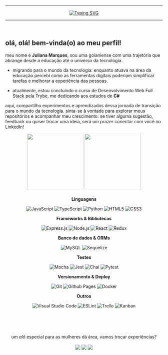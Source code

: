 <hr> 
<div align="center">

[![Typing SVG](https://readme-typing-svg.demolab.com?font=Fira+Code&pause=1000&random=false&width=435&lines=+acurar+%7C+simplificar+%7C+otimizar&color=FF69B4)](https://git.io/typing-svg)

</div>
<hr> 

<br>
<h2> olá, olá! bem-vinda(o) ao meu perfil!</h2>
meu nome é <b>Juliana Marques</b>, sou uma goianiense com uma trajetória que abrange desde a educação até o universo da tecnologia. 

- migrando para o mundo da tecnologia: enquanto atuava na área da educação percebi como as ferramentas digitais poderiam simplificar tarefas e melhorar a experiência das pessoas.

- atualmente, estou concluindo o curso de Desenvolvimento Web Full Stack pela Trybe, me dedicando aos estudos de <b>C#</b>

aqui, compartilho experimentos e aprendizados dessa jornada de transição para o mundo da tecnologia. sinta-se à vontade para explorar meus repositórios e acompanhar meu crescimento. se tiver alguma sugestão, feedback ou quiser trocar uma ideia, será um prazer conectar com você no LinkedIn!  

<div align="center">
  <img height="180em" src="https://github-readme-stats.vercel.app/api?username=marquesdjuliana&show_icons=true&theme=synthwave&include_all_commits=true&count_private=true"/>
  <img height="180em" src="https://github-readme-stats.vercel.app/api/top-langs/?username=marquesdjuliana&layout=compact&langs_count=10&theme=synthwave"/>
</div>  
<br> 
<div  align="center" style="display: inline_block">
  <b>Linguagens</b>
  
  ![JavaScript](https://img.shields.io/badge/javascript-%23323330.svg?style=for-the-badge&logo=javascript&logoColor=%23F7DF1E) 
  ![TypeScript](https://img.shields.io/badge/typescript-%23007ACC.svg?style=for-the-badge&logo=typescript&logoColor=white) 
  ![Python](https://img.shields.io/badge/python-3670A0?style=for-the-badge&logo=python&logoColor=ffdd54) 
  ![HTML5](https://img.shields.io/badge/html5-%23E34F26.svg?style=for-the-badge&logo=html5&logoColor=white) 
  ![CSS3](https://img.shields.io/badge/css3-%231572B6.svg?style=for-the-badge&logo=css3&logoColor=white) 
  
  <b>Frameworks & Bibliotecas</b>

  ![Express.js](https://img.shields.io/badge/express.js-%23404d59.svg?style=for-the-badge&logo=express&logoColor=%2361DAFB)
  ![Node.js](https://img.shields.io/badge/node.js-6DA55F?style=for-the-badge&logo=node.js&logoColor=white) 
  ![React](https://img.shields.io/badge/react-%2320232a.svg?style=for-the-badge&logo=react&logoColor=%2361DAFB)
  ![Redux](https://img.shields.io/badge/redux-%23593d88.svg?style=for-the-badge&logo=redux&logoColor=white) 
  
  <b>Banco de dados & ORMs</b>
  
  ![MySQL](https://img.shields.io/badge/mysql-%2300f.svg?style=for-the-badge&logo=mysql&logoColor=white) 
  ![Sequelize](https://img.shields.io/badge/Sequelize-52B0E7?style=for-the-badge&logo=Sequelize&logoColor=white) 
  
  <b>Testes</b>
  
  ![Mocha](https://img.shields.io/badge/-mocha-%238D6748?style=for-the-badge&logo=mocha&logoColor=white) 
  ![Jest](https://img.shields.io/badge/-jest-%23C21325?style=for-the-badge&logo=jest&logoColor=white) 
  ![Chai](https://img.shields.io/badge/-chai-%23E5E5E5?style=for-the-badge&logo=chai&logoColor=853232) 
  ![Pytest](https://img.shields.io/badge/-pytest-%43B02A?style=for-the-badge&logo=pytest&logoColor=white) 
 
 <b>Versionamento & Deploy</b>

  ![Git](https://img.shields.io/badge/git-%23F05033.svg?style=for-the-badge&logo=git&logoColor=white) 
  ![Github Pages](https://img.shields.io/badge/github%20pages-121013?style=for-the-badge&logo=github&logoColor=white) 
  ![Docker](https://img.shields.io/badge/docker-%230db7ed.svg?style=for-the-badge&logo=docker&logoColor=white) 
  
  <b>Outros</b>
  
  ![Visual Studio Code](https://img.shields.io/badge/VS%20Code-0078d7.svg?style=for-the-badge&logo=visual-studio-code&logoColor=white) 
  ![ESLint](https://img.shields.io/badge/ESLint-4B3263?style=for-the-badge&logo=eslint&logoColor=white) 
  ![Trello](https://img.shields.io/badge/Trello-%23026AA7.svg?style=for-the-badge&logo=Trello&logoColor=white)
  ![Kanban](https://img.shields.io/badge/Kanban-FFC0CB.svg?style=for-the-badge)
</div>

<br>
<br>
<br>
<br>
<div  align="center" style="display: inline_block">
um <i>alô</i> especial para as mulheres dá área, vamos trocar experiências?
<br>
<br>
 <div> 
  <a href="https://instagram.com/velhaju" target="_blank"><img src="https://img.shields.io/badge/-Instagram-%23E4405F?style=for-the-badge&logo=instagram&logoColor=white" target="_blank"></a>
  <a href = "mailto:marquesdjuliana@gmail.com"><img src="https://img.shields.io/badge/-Gmail-%23333?style=for-the-badge&logo=gmail&logoColor=white" target="_blank"></a>
  <a href="https://www.linkedin.com/in/marquesdjuliana" target="_blank"><img src="https://img.shields.io/badge/-LinkedIn-%230077B5?style=for-the-badge&logo=linkedin&logoColor=white" target="_blank"></a> 
 </div>
</div>
